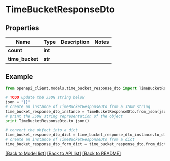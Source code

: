 # TimeBucketResponseDto


## Properties

Name | Type | Description | Notes
------------ | ------------- | ------------- | -------------
**count** | **int** |  | 
**time_bucket** | **str** |  | 

## Example

```python
from openapi_client.models.time_bucket_response_dto import TimeBucketResponseDto

# TODO update the JSON string below
json = "{}"
# create an instance of TimeBucketResponseDto from a JSON string
time_bucket_response_dto_instance = TimeBucketResponseDto.from_json(json)
# print the JSON string representation of the object
print TimeBucketResponseDto.to_json()

# convert the object into a dict
time_bucket_response_dto_dict = time_bucket_response_dto_instance.to_dict()
# create an instance of TimeBucketResponseDto from a dict
time_bucket_response_dto_form_dict = time_bucket_response_dto.from_dict(time_bucket_response_dto_dict)
```
[[Back to Model list]](../README.md#documentation-for-models) [[Back to API list]](../README.md#documentation-for-api-endpoints) [[Back to README]](../README.md)


